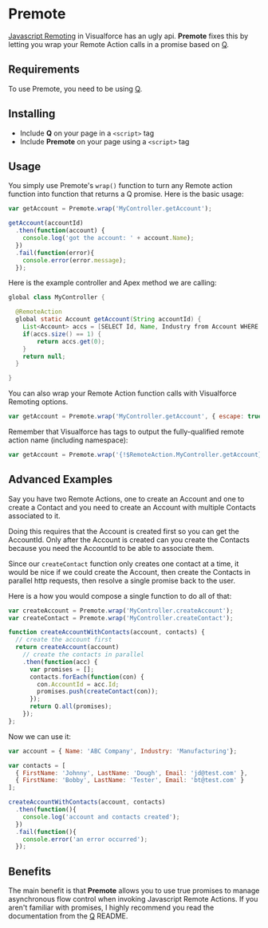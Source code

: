 # Premote

[Javascript Remoting](http://www.salesforce.com/us/developer/docs/pages/Content/pages_js_remoting.htm) in Visualforce has an ugly api. **Premote** fixes this by letting you wrap your Remote Action calls in a promise based on [Q](https://github.com/kriskowal/q).

## Requirements

To use Premote, you need to be using [Q](https://github.com/kriskowal/q).

## Installing

* Include **Q** on your page in a `<script>` tag
* Include **Premote** on your page using a `<script>` tag

## Usage

You simply use Premote's `wrap()` function to turn any Remote action function into function that returns a Q promise. Here is the basic usage:

```js
var getAccount = Premote.wrap('MyController.getAccount');

getAccount(accountId)
  .then(function(account) {
    console.log('got the account: ' + account.Name);
  })
  .fail(function(error){
    console.error(error.message);
  });
```

Here is the example controller and Apex method we are calling:

```java
global class MyController {

  @RemoteAction
  global static Account getAccount(String accountId) {
    List<Account> accs = [SELECT Id, Name, Industry from Account WHERE Id = :accountId LIMIT 1];
    if(accs.size() == 1) {
        return accs.get(0);
    }
    return null;
  }

}
```

You can also wrap your Remote Action function calls with Visualforce Remoting options.

```js
var getAccount = Premote.wrap('MyController.getAccount', { escape: true, timeout: 10000 });
```

Remember that Visualforce has tags to output the fully-qualified remote action name (including namespace):

```js
var getAccount = Premote.wrap('{!$RemoteAction.MyController.getAccount}');
```

## Advanced Examples

Say you have two Remote Actions, one to create an Account and one to create a Contact and you need to create an Account with multiple Contacts associated to it.

Doing this requires that the Account is created first so you can get the AccountId. Only after the Account is created can you create the Contacts because you need the AccountId to be able to associate them.

Since our `createContact` function only creates one contact at a time, it would be nice if we could create the Account, then create the Contacts in parallel http requests, then resolve a single promise back to the user.

Here is a how you would compose a single function to do all of that:

```js
var createAccount = Premote.wrap('MyController.createAccount');
var createContact = Premote.wrap('MyController.createContact');

function createAccountWithContacts(account, contacts) {
  // create the account first
  return createAccount(account)
    // create the contacts in parallel
    .then(function(acc) { 
      var promises = [];
      contacts.forEach(function(con) {
        con.AccountId = acc.Id;
        promises.push(createContact(con));
      });
      return Q.all(promises);
    });
};
```

Now we can use it:

```js
var account = { Name: 'ABC Company', Industry: 'Manufacturing'};

var contacts = [
  { FirstName: 'Johnny', LastName: 'Dough', Email: 'jd@test.com' },
  { FirstName: 'Bobby', LastName: 'Tester', Email: 'bt@test.com' }
];

createAccountWithContacts(account, contacts)
  .then(function(){
    console.log('account and contacts created');
  })
  .fail(function(){
    console.error('an error occurred');
  });
```

## Benefits

The main benefit is that **Premote** allows you to use true promises to manage asynchronous flow control when invoking Javascript Remote Actions. If you aren't familiar with promises, I highly recommend you read the documentation from the [Q](https://github.com/kriskowal/q) README.